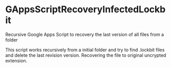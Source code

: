# GAppsScriptRecoveryInfectedLockbit
Recursive Google Apps Script to recovery the last version of all files from a folder

This script works recursively from a initial folder and try to find .lockbit files and delete the last revision version. Recovering the file to original uncrypted extension.
